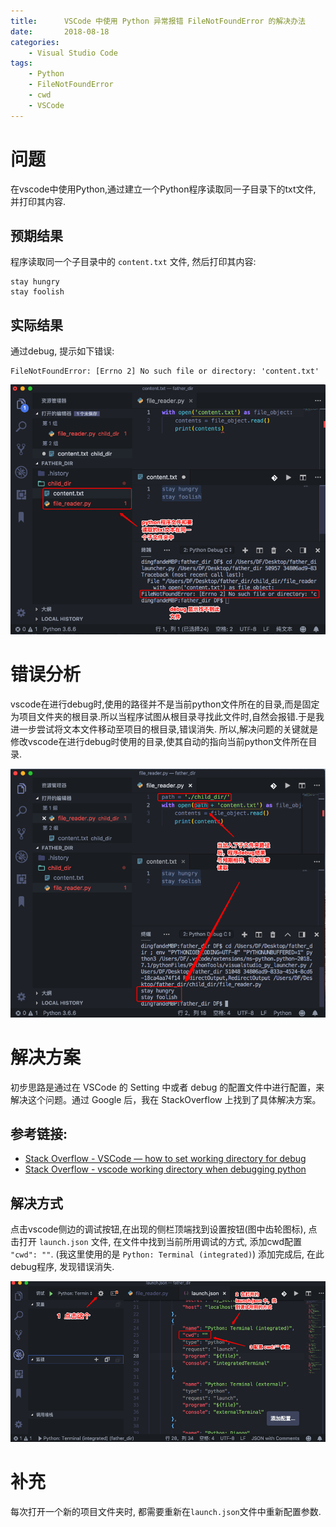 ```yaml
---
title:      VSCode 中使用 Python 异常报错 FileNotFoundError 的解决办法
date:       2018-08-18
categories:
    - Visual Studio Code
tags:
    - Python
    - FileNotFoundError
    - cwd
    - VSCode
---
```

# 问题
在vscode中使用Python,通过建立一个Python程序读取同一子目录下的txt文件, 并打印其内容.

## 预期结果
程序读取同一个子目录中的 `content.txt` 文件, 然后打印其内容:
```
stay hungry
stay foolish
```
## 实际结果
通过debug, 提示如下错误:
```
FileNotFoundError: [Errno 2] No such file or directory: 'content.txt'
```
<!-- more -->

![vscode_python_filenotefound_1-c650](/images/post/vscode_python_filenotefound_1.png)
# 错误分析
vscode在进行debug时,使用的路径并不是当前python文件所在的目录,而是固定为项目文件夹的根目录.所以当程序试图从根目录寻找此文件时,自然会报错.于是我进一步尝试将文本文件移动至项目的根目录,错误消失.
所以,解决问题的关键就是修改vscode在进行debug时使用的目录,使其自动的指向当前python文件所在目录.

![vscode_python_filenotefound_2-c650](/images/post/vscode_python_filenotefound_2.png)

# 解决方案
初步思路是通过在 VSCode 的 Setting 中或者 debug 的配置文件中进行配置，来解决这个问题。通过 Google 后，我在 StackOverflow 上找到了具体解决方案。

## 参考链接:
- [Stack Overflow - VSCode — how to set working directory for debug](https://stackoverflow.com/questions/43801142/vscode-working-directory-when-debugging-python)
- [Stack Overflow - vscode working directory when debugging python](https://stackoverflow.com/questions/43801142/vscode-working-directory-when-debugging-python)

## 解决方式
点击vscode侧边的调试按钮,在出现的侧栏顶端找到设置按钮(图中齿轮图标), 点击打开 `launch.json` 文件, 在文件中找到当前所用调试的方式, 添加cwd配置 `"cwd": ""`. (我这里使用的是 `Python: Terminal (integrated)`) 添加完成后, 在此debug程序, 发现错误消失.

![vscode_python_filenotefound_3-c650](/images/post/vscode_python_filenotefound_3.png)

# 补充
每次打开一个新的项目文件夹时, 都需要重新在`launch.json`文件中重新配置参数.
